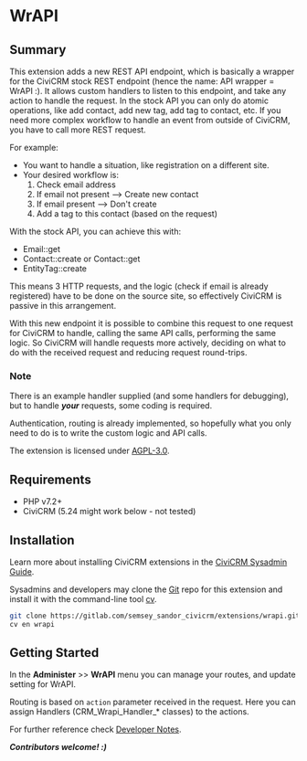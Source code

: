 # WrAPI

## Summary

This extension adds a new REST API endpoint, which is basically a wrapper for the CiviCRM stock REST endpoint
(hence the name: API wrapper = WrAPI :). It allows custom handlers to listen to this endpoint, and take any action to handle the request.
In the stock API you can only do atomic operations, like add contact, add new tag, add tag to contact, etc. If you need more complex workflow
to handle an event from outside of CiviCRM, you have to call more REST request.

For example:
- You want to handle a situation, like registration on a different site.
- Your desired workflow is:
    1. Check email address
    1. If email not present --> Create new contact
    1. If email present --> Don't create
    1. Add a tag to this contact (based on the request)

With the stock API, you can achieve this with:
- Email::get
- Contact::create or Contact::get
- EntityTag::create

This means 3 HTTP requests, and the logic (check if email is already registered) have to be done on the source site, so effectively CiviCRM is passive in this arrangement.

With this new endpoint it is possible to combine this request to one request for CiviCRM to handle, calling the same API calls, performing the same logic.
So CiviCRM will handle requests more actively, deciding on what to do with the received request and reducing request round-trips.

### Note

There is an example handler supplied (and some handlers for debugging), but to handle ***your*** requests, some coding is required.

Authentication, routing is already implemented, so hopefully what you only need to do is to write the custom logic and API calls.

The extension is licensed under [AGPL-3.0](LICENSE.txt).

## Requirements

* PHP v7.2+
* CiviCRM (5.24 might work below - not tested)

## Installation

Learn more about installing CiviCRM extensions in the [CiviCRM Sysadmin Guide](https://docs.civicrm.org/sysadmin/en/latest/customize/extensions/).

Sysadmins and developers may clone the [Git](https://en.wikipedia.org/wiki/Git) repo for this extension and
install it with the command-line tool [cv](https://github.com/civicrm/cv).

```bash
git clone https://gitlab.com/semsey_sandor_civicrm/extensions/wrapi.git
cv en wrapi
```

## Getting Started

In the **Administer** >> **WrAPI** menu you can manage your routes, and update setting for WrAPI.

Routing is based on `action` parameter received in the request. Here you can assign Handlers (CRM_Wrapi_Handler_* classes) to the actions.

For further reference check [Developer Notes](dev_notes.md).

***Contributors welcome! :)***
